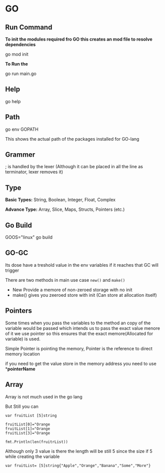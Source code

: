 # GO 

## Run Command 
**To init the modules required fro GO this creates an mod file to resolve dependencies**

go mod init

**To Run the**

go run main.go

## Help 
go help

## Path
go env GOPATH

This  shows the actual path of the packages installed for GO-lang

## Grammer

; is handled by the lexer (Although it can be placed in all the line as terminator, lexer removes it)

## Type

**Basic Types:**
 String, Boolean, Integer, Float, Complex

**Advance Type:**
 Array, Slice, Maps, Structs, Pointers (etc.)

 ## Go Build
 GOOS="linux" go build

 ## GO-GC
 Its dose have a treshold value in the env variables if it reaches that GC will trigger

 There are two methods in main use case `new()` and ``make()``
 - New Provide a memore of non-zeroed storage with no init
 - make() gives you zeeroed store with init (Can store at allocation itself)

 ## Pointers
 Some times when you pass the variables to the method an copy of the variable would be passed which intends us to pass the exact value menore of it we use pointer so this ensures that the exact memore(Allocated for variable) is used.

Simple Pointer is pointing the memory, 
 Pointer is the reference to direct memory location

 if you need to get the value store in the memory address you need to use ***pointerName**


## Array

Array is not much used in the go lang

But Still you can
```
var fruitList [5]string

fruitList[0]="Orange
fruitList[1]="Orange
fruitList[3]="Orange

fmt.Println(len(fruitrList))

```

Although only 3 value is there the length will be still 5 since the size if 5 while creating the variable

```
var fruitList= [5]string{"Apple","Orange","Banana","Some","More"}

```

